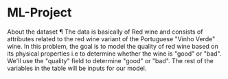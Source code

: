 # ML-Project
 About the dataset ¶
The data is basically of Red wine and consists of attributes related to the red wine variant of the Portuguese "Vinho Verde" wine.
In this problem, the goal is to model the quality of red wine based on its physical properties i.e to determine whether the wine is "good" or "bad". We'll use the "quality" field to determine "good" or "bad".
The rest of the variables in the table will be inputs for our model.

